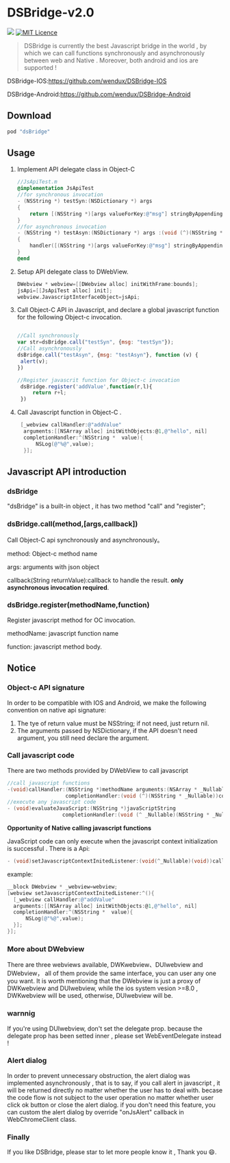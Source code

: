 # DSBridge-v2.0

[![](https://img.shields.io/cocoapods/v/dsBridge.svg?style=flat)](https://jitpack.io/#wendux/DSBridge-Android)   [![MIT Licence](https://img.shields.io/packagist/l/doctrine/orm.svg)](https://opensource.org/licenses/mit-license.php)

> DSBridge is currently the best Javascript bridge in the world , by which we can call functions synchronously and asynchronously between web and Native . Moreover, both android and ios are supported !

DSBridge-IOS:https://github.com/wendux/DSBridge-IOS

DSBridge-Android:https://github.com/wendux/DSBridge-Android

## Download

```objective-c
pod "dsBridge"
```

## Usage

1. Implement API delegate class  in Object-C

   ```objective-c
   //JsApiTest.m 
   @implementation JsApiTest
   //for synchronous invocation  
   - (NSString *) testSyn:(NSDictionary *) args
   {
       return [(NSString *)[args valueForKey:@"msg"] stringByAppendingString:@"[ syn call]"];
   }
   //for asynchronous invocation
   - (NSString *) testAsyn:(NSDictionary *) args :(void (^)(NSString * _Nullable result,BOOL isComplete))handler
   {
       handler([(NSString *)[args valueForKey:@"msg"] stringByAppendingString:@"[ asyn call]"],YES);
   }
   @end
   ```

2. Setup API  delegate class to DWebView.

   ```objective-c
   DWebview * webview=[[DWebview alloc] initWithFrame:bounds];
   jsApi=[[JsApiTest alloc] init];
   webview.JavascriptInterfaceObject=jsApi;
   ```

3. Call Object-C API in Javascript, and declare a global javascript function for the following  Object-c invocation.

   ```javascript

   //Call synchronously 
   var str=dsBridge.call("testSyn", {msg: "testSyn"});
   //Call asynchronously
   dsBridge.call("testAsyn", {msg: "testAsyn"}, function (v) {
    alert(v);
   })

   //Register javascrit function for Object-c invocation
    dsBridge.register('addValue',function(r,l){
        return r+l;
    })
   ```

4. Call Javascript function in Object-C .

   ```objective-c
    [_webview callHandler:@"addValue"
     arguments:[[NSArray alloc] initWithObjects:@1,@"hello", nil]
     completionHandler:^(NSString *  value){
         NSLog(@"%@",value);
     }];
   ```

## Javascript API introduction

### **dsBridge** 

"dsBridge" is a built-in object , it has two method "call" and "register";

### dsBridge.call(method,[args,callback])

Call Object-C api synchronously and asynchronously。

method: Object-c  method name

args: arguments with json object

callback(String returnValue):callback to handle the result. **only asynchronous invocation required**.

### dsBridge.register(methodName,function)

Register javascript method for OC invocation.

methodName: javascript function name

function: javascript method body.



## Notice

### Object-c API signature

In order to be compatible with IOS and Android, we make the following convention  on native api signature:

1. The tye of return value must be NSString;  if not need, just return nil.
2. The arguments  passed by   NSDictionary, if the API doesn't need argument, you still need declare the  argument. 

### Call javascript code

There are two methods provided by DWebView to call javascript

```objective-c
//call javascript functions
-(void)callHandler:(NSString *)methodName arguments:(NSArray * _Nullable)args 
                   completionHandler:(void (^)(NSString * _Nullable))completionHandler;
//execute any javascript code
- (void)evaluateJavaScript:(NSString *)javaScriptString 
                  completionHandler:(void (^ _Nullable)(NSString * _Nullable))completionHandler;
```



 **Opportunity of Native calling  javascript functions**

JavaScript code can only execute when the javascript context  initialization  is successful . There is a Api:

```objective-c
- (void)setJavascriptContextInitedListener:(void(^_Nullable)(void))callback;
```

example:

```objective-c
__block DWebview * _webview=webview;
[webview setJavascriptContextInitedListener:^(){
  [_webview callHandler:@"addValue"
  arguments:[[NSArray alloc] initWithObjects:@1,@"hello", nil]
  completionHandler:^(NSString *  value){
      NSLog(@"%@",value);
  }];
}];
```



### More about DWebview

There are three webviews available, DWKwebview、DUIwebview and DWebview， all of them provide the same interface, you can user any one you want.  It is worth mentioning that the  DWebview is just a proxy of DWKwebview and DUIwebview, while the ios system vesion >=8.0 ,  DWKwebview will be used, otherwise, DUIwebview will be.

### warnnig

 If you're using DUIwebview, don't set the delegate prop. because the delegate prop has been setted inner ,  please  set WebEventDelegate  instead ! 

### Alert dialog

In order to prevent unnecessary obstruction, the alert dialog was implemented asynchronously , that is to say, if you call alert in javascript , it will be returned directly no matter whether the user has to deal with. becase the code flow is not subject to the user operation no matter whether user  click ok button  or close the alert dialog. if you don't need this feature, you can custom the alert dialog by override "onJsAlert" callback in WebChromeClient class.

### Finally

If you like DSBridge, please star to let more people know it , Thank you  😄.